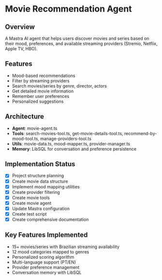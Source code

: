 # Movie Recommendation Agent

## Overview
A Mastra AI agent that helps users discover movies and series based on their mood, preferences, and available streaming providers (Stremio, Netflix, Apple TV, HBO).

## Features
- Mood-based recommendations
- Filter by streaming providers
- Search movies/series by genre, director, actors
- Get detailed movie information
- Remember user preferences
- Personalized suggestions

## Architecture
- **Agent**: movie-agent.ts
- **Tools**: search-movies-tool.ts, get-movie-details-tool.ts, recommend-by-mood-tool.ts, manage-providers-tool.ts
- **Utils**: movie-data.ts, mood-mapper.ts, provider-manager.ts
- **Memory**: LibSQL for conversation and preference persistence

## Implementation Status
- [x] Project structure planning
- [x] Create movie data structure
- [x] Implement mood mapping utilities
- [x] Create provider filtering
- [x] Create movie tools
- [x] Create movie agent
- [x] Update Mastra configuration
- [x] Create test script
- [x] Create comprehensive documentation

## Key Features Implemented
- 15+ movies/series with Brazilian streaming availability
- 12 mood categories mapped to genres
- Personalized scoring algorithm
- Multi-language support (PT/EN)
- Provider preference management
- Conversation memory with LibSQL
